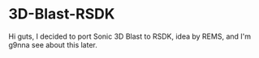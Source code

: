 # 3D-Blast-RSDK
Hi guts, I decided to port Sonic 3D Blast to RSDK, idea by REMS, and I'm g9nna see about this later.